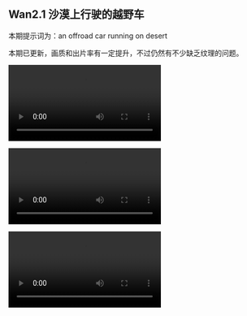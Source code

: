 ## Wan2.1 沙漠上行驶的越野车

本期提示词为：an offroad car running on desert

本期已更新，画质和出片率有一定提升，不过仍然有不少缺乏纹理的问题。

<video src="https://github.com/Willian7004/media-blog/blob/main/files/202506/2025060704/Wan2.1_00001.mp4?raw=true" controls style="max-width: 100%;"></video>

<video src="https://github.com/Willian7004/media-blog/blob/main/files/202506/2025060704/Wan2.1_00002.mp4?raw=true" controls style="max-width: 100%;"></video>

<video src="https://github.com/Willian7004/media-blog/blob/main/files/202506/2025060704/Wan2.1_00004.mp4?raw=true" controls style="max-width: 100%;"></video>